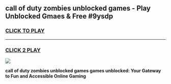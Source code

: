 
## call of duty zombies unblocked games - Play Unblocked Gmaes & Free #9ysdp
<h3>
<a href="https://news.freeplayer.one?title=call_of_duty_zombies_unblocked_games&ref=24F">CLICK TO PLAY</a></h3>
<hr>

<h3>
<a href="https://news.freeplayer.one?title=call_of_duty_zombies_unblocked_games&ref=24F">CLICK 2 PLAY</a>
  
</h3>

<a href="https://news.freeplayer.one?title=call_of_duty_zombies_unblocked_games&ref=24F/"><img src="https://clearcache.store/games.png"></a>


**call of duty zombies unblocked games games unblocked: Your Gateway to Fun and Accessible Online Gaming**
